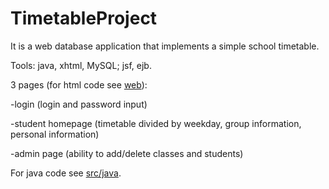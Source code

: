# TimetableProject


It is a web database application that implements a simple school timetable.


Tools: java, xhtml, MySQL; jsf, ejb.


3 pages (for html code see [web](https://github.com/yanava99/TimetableProject/tree/master/web)):

  -login (login and password input)
  
  -student homepage (timetable divided by weekday, group information, personal information)
  
  -admin page (ability to add/delete classes and students) 

For java code see [src/java](https://github.com/yanava99/TimetableProject/tree/master/src/java).
